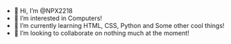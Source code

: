 - 👋 Hi, I’m @NPX2218
- 👀 I’m interested in Computers!
- 🌱 I’m currently learning HTML, CSS, Python and Some other cool things!
- 💞️ I’m looking to collaborate on nothing much at the moment!

<!---
NPX2218/NPX2218 is a ✨ special ✨ repository because its `README.md` (this file) appears on your GitHub profile.
You can click the Preview link to take a look at your changes.
--->
